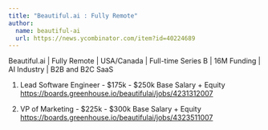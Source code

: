 ```yaml
---
title: "Beautiful.ai : Fully Remote"
author:
  name: beautiful-ai
  url: https://news.ycombinator.com/item?id=40224689
---
```

Beautiful.ai | Fully Remote | USA&#x2F;Canada | Full-time Series B | 16M Funding | AI Industry | B2B and B2C SaaS

1. Lead Software Engineer - $175k - $250k Base Salary + Equity <a href="https:&#x2F;&#x2F;boards.greenhouse.io&#x2F;beautifulai&#x2F;jobs&#x2F;4231312007" rel="nofollow">https:&#x2F;&#x2F;boards.greenhouse.io&#x2F;beautifulai&#x2F;jobs&#x2F;4231312007</a>

2. VP of Marketing - $225k - $300k Base Salary + Equity 
<a href="https:&#x2F;&#x2F;boards.greenhouse.io&#x2F;beautifulai&#x2F;jobs&#x2F;4323511007" rel="nofollow">https:&#x2F;&#x2F;boards.greenhouse.io&#x2F;beautifulai&#x2F;jobs&#x2F;4323511007</a>

